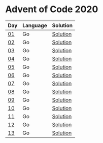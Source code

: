 # Advent of Code 2020

| Day | Language | Solution |
| --- | -------- | -------- |
| [01](https://adventofcode.com/2020/day/01) | Go | [Solution](./01) |
| [02](https://adventofcode.com/2020/day/02) | Go | [Solution](./02) |
| [03](https://adventofcode.com/2020/day/03) | Go | [Solution](./03) |
| [04](https://adventofcode.com/2020/day/04) | Go | [Solution](./04) |
| [05](https://adventofcode.com/2020/day/05) | Go | [Solution](./05) |
| [06](https://adventofcode.com/2020/day/06) | Go | [Solution](./06) |
| [07](https://adventofcode.com/2020/day/07) | Go | [Solution](./07) |
| [08](https://adventofcode.com/2020/day/08) | Go | [Solution](./08) |
| [09](https://adventofcode.com/2020/day/09) | Go | [Solution](./09) |
| [10](https://adventofcode.com/2020/day/10) | Go | [Solution](./10) |
| [11](https://adventofcode.com/2020/day/11) | Go | [Solution](./11) |
| [12](https://adventofcode.com/2020/day/12) | Go | [Solution](./12) |
| [13](https://adventofcode.com/2020/day/13) | Go | [Solution](./13) |

